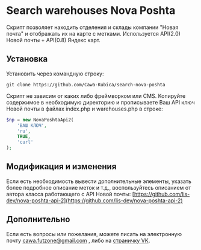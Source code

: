 # Search warehouses Nova Poshta

Скрипт позволяет находить отделения и склады компании "Новая почта" и отображать их на карте с метками. Используется API(2.0) Новой почты + API(0.8) Яндекс карт.

## Установка

Установить через командную строку:
```git
git clone https://github.com/Cawa-Kubica/search-nova-poshta
```

Скрипт не зависим от каких либо фреймворком или CMS. Копируйте содержимое в необходимую директорию и прописываете Ваш API ключ Новой почты в файлах index.php и warehouses.php в строке:
```php
$np = new NovaPoshtaApi2(
    'ВАШ КЛЮЧ',
    'ru', 
    TRUE, 
    'curl'
);
```

## Модификация и изменения

Если есть необходимость вывести дополнительные элементы, указать более подробное описание меток и т.д., воспользуйтесь описанием от автора класса работающего с API Новой почты: [https://github.com/lis-dev/nova-poshta-api-2](https://github.com/lis-dev/nova-poshta-api-2)


## Дополнительно

Если есть вопросы или пожелания, можете писать на электронную почту cawa.futzone@gmail.com , либо на [страничку VK](https://vk.com/cawa_kubica).